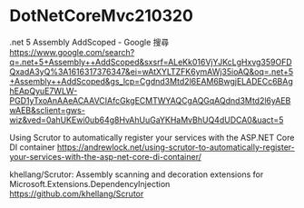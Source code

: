 # DotNetCoreMvc210320

.net 5 Assembly AddScoped - Google 搜尋
https://www.google.com/search?q=.net+5+Assembly++AddScoped&sxsrf=ALeKk016VjYJKcLgHxvg359OFDQxadA3yQ%3A1616317376347&ei=wAtXYLTZFK6ymAWj35ioAQ&oq=.net+5+Assembly++AddScoped&gs_lcp=Cgdnd3Mtd2l6EAM6BwgjELADECc6BAghEApQyuE7WLW-PGD1yTxoAnAAeACAAVCIAfcGkgECMTWYAQCgAQGqAQdnd3Mtd2l6yAEBwAEB&sclient=gws-wiz&ved=0ahUKEwi0ub64g8HvAhUuGaYKHaMvBhUQ4dUDCA0&uact=5

Using Scrutor to automatically register your services with the ASP.NET Core DI container
https://andrewlock.net/using-scrutor-to-automatically-register-your-services-with-the-asp-net-core-di-container/

khellang/Scrutor: Assembly scanning and decoration extensions for Microsoft.Extensions.DependencyInjection
https://github.com/khellang/Scrutor

